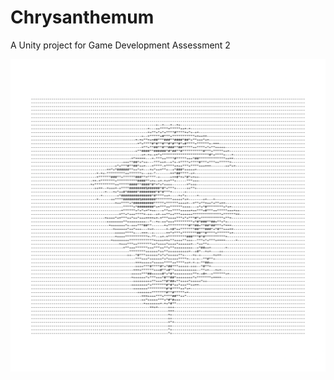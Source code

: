 # Chrysanthemum
A Unity project for Game Development Assessment 2

![image](https://github.com/valkyrveylatoja/Chrysanthemum/blob/main/SRPG%20Attempt/ascii-art.png?raw=true)
